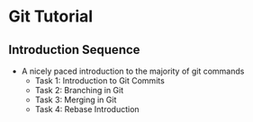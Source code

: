 # Git Tutorial

## Introduction Sequence
- A nicely paced introduction to the majority of git commands
  - Task 1: Introduction to Git Commits
  - Task 2: Branching in Git
  - Task 3: Merging in Git
  - Task 4: Rebase Introduction
